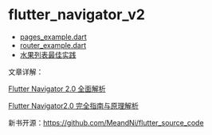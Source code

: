 # flutter_navigator_v2

- [pages_example.dart](https://github.com/MeandNi/flutter_navigator_v2/blob/master/lib/pages_example.dart)
- [router_example.dart](https://github.com/MeandNi/flutter_navigator_v2/blob/master/lib/router_example.dart)
- [水果列表最佳实践](https://github.com/MeandNi/flutter_navigator_v2/blob/master/lib/)

文章详解：

[Flutter Navigator 2.0 全面解析](https://mp.weixin.qq.com/s/Fu9EFHJ4XY2xGORhmZQckg)

[Flutter Navigator2.0 完全指南与原理解析](https://mp.weixin.qq.com/s/hDLxWJuUylw8UaOidUa3Hg)

新书开源：https://github.com/MeandNi/flutter_source_code
